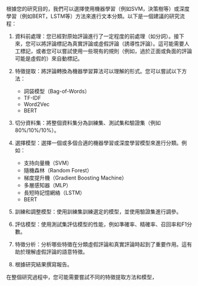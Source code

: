 根據您的研究目的，我們可以選擇使用機器學習（例如SVM，決策樹等）或深度學習（例如BERT，LSTM等）方法來進行文本分類。以下是一個建議的研究流程：

1. 資料前處理：您已經對原始評論進行了一定程度的前處理（如分詞）。接下來，您可以將評論標記為真實評論或虛假評論（誘導性評論）。這可能需要人工標記，或者您可以嘗試使用一些現有的規則（例如，過於正面或負面的評論可能是虛假的）來自動標記。
2. 特徵提取：將評論轉換為機器學習算法可以理解的形式。您可以嘗試以下方法：

   - 詞袋模型（Bag-of-Words）
   - TF-IDF
   - Word2Vec
   - BERT
3. 切分資料集：將整個資料集分為訓練集、測試集和驗證集（例如80%/10%/10%）。
4. 選擇模型：選擇一個或多個合適的機器學習或深度學習模型來進行分類。例如：

   - 支持向量機（SVM）
   - 隨機森林（Random Forest）
   - 梯度提升機（Gradient Boosting Machine）
   - 多層感知器（MLP）
   - 長短時記憶網絡（LSTM）
   - BERT
5. 訓練和調整模型：使用訓練集訓練選定的模型，並使用驗證集進行調參。
6. 評估模型：使用測試集評估模型的性能，例如準確率、精確率、召回率和F1分數。
7. 特徵分析：分析哪些特徵在分類虛假評論和真實評論時起到了重要作用。這有助於理解虛假評論的語意特徵。
8. 根據研究結果撰寫報告。

在整個研究過程中，您可能需要嘗試不同的特徵提取方法和模型，
